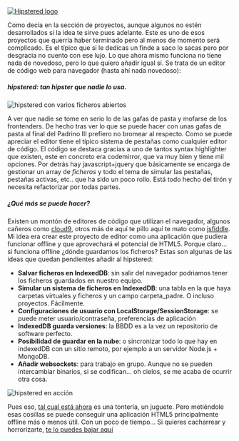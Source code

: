 <a href="http://www.pello.info/filez/labs/hipstered/index.html" title="try hipstered editor for free ;)" target="_new">
<img src="http://www.pello.info/filez/labs/hipstered/img/logoxsmall.png" alt="Hipstered logo" title="Hipstered logo" />
</a>
<p>Como decía en la sección de proyectos, aunque algunos no estén desarrollados si la idea te sirve pues adelante. Este es uno de esos proyectos que querría haber terminado pero al menos de momento será complicado. Es el típico que si le dedicas un finde a saco lo sacas pero por desgracia no cuento con ese lujo. Lo que ahora mismo funciona no tiene nada de novedoso, pero lo que quiero añadir igual sí. Se trata de un editor de código web para navegador (hasta ahí nada novedoso):</p>

<h5>hipstered: tan hipster que nadie lo usa.</h5>
<img src="http://www.pello.info/images/hipstered1.png" alt="hipstered con varios ficheros abiertos" title="hipstered con varios ficheros abiertos" />
<p>A ver que nadie se tome en serio lo de las gafas de pasta y mofarse de los frontenders. De hecho tras ver lo que se puede hacer con unas gafas de pasta al final del Padrino III prefiero no bromear al respecto. Como se puede apreciar el editor tiene el típico sistema de pestañas como cualquier editor de código. El código se destaca gracias a uno de tantos syntax highlighter que existen, este en concreto era codemirror, que va muy bien y tiene mil opciones. Por detrás hay javascript+jquery que básicamente se encarga de gestionar un array de <i>ficheros</i> y todo el tema de simular las pestañas, pestañas activas, etc.. que ha sido un poco rollo. Está todo hecho del tirón y necesita refactorizar por todas partes.
</p>

<h5>¿Qué más se puede hacer?</h5>
<p>Existen un montón de editores de código que utilizan el navegador, algunos cañeros como <a href="https://c9.io/">cloud9</a>, otros más de aquí te pillo aquí te mato como <a href="http://jsfiddle.net/">jsfiddle</a>. Mi idea era crear este proyecto de editor como una aplicación que pudiera funcionar offline y que aprovechará el potencial de HTML5. Porque claro... si funciona offline ¿dónde guardamos los ficheros? Estas son algunas de las ideas que quedan pendientes añadir al hipstered:
<ul>
<li><b>Salvar ficheros en IndexedDB</b>: sin salir del navegador podriamos tener los ficheros guardados en nuestro equipo.</li>
<li><b>Simular un sistema de ficheros en IndexedDB</b>: una tabla en la que haya carpetas virtuales y ficheros y un campo carpeta_padre. O incluso proyectos. Fácilmente.</li>
<li><b>Configuraciones de usuario con LocalStorage/SessionStorage</b>: se puede meter usuario/contraseña, preferencias de aplicación</li>
<li><b>IndexedDB guarda versiones</b>: la BBDD es a la vez un repositorio de software perfecto.</li>
<li><b>Posibilidad de guardar en la nube</b>: o sincronizar todo lo que hay en indexedDB con un sitio remoto, por ejemplo a un servidor Node.js + MongoDB.</li>
<li><b>Añadir websockets</b>: para trabajo en grupo. Aunque no se pueden intercambiar binarios, si se codifican... oh cielos, se me acaba de ocurrir otra cosa.</li>
</ul>
</p>
<img src="http://www.pello.info/images/hipstered2.png" alt="hipstered en acción" title="hipstered en acción" />
<p>Pues eso, <a href="http://www.pello.info/filez/labs/hipstered/index.html" target="_new">tal cual está ahora</a> es una tontería, un juguete. Pero metiéndole esas cosillas se puede conseguir una aplicación HTML5 principalmente offline más o menos útil. Con un poco de tiempo... Si quieres cacharrear y horrorizarte, <a href="http://www.pello.info/filez/labs/hipstered.tgz" title="descargar hipstered">te lo puedes bajar aquí</a></p>